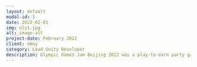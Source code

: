 ```yaml
---
layout: default
modal-id: 1
date: 2022-02-01
img: oly1.jpg
alt: image-alt
project-date: February 2022
client: nWay
category: Lead Unity Developer
description: Olympic Games Jam Beijing 2022 was a play-to-earn party game officially licensed for the 2022 Winter Olympics in Beijing. Up to 20 players could compete in various winter sports mini-games, like snowboarding, skiing, and skeleton, with the goal of winning Olympic NFT digital pins.
---
```

